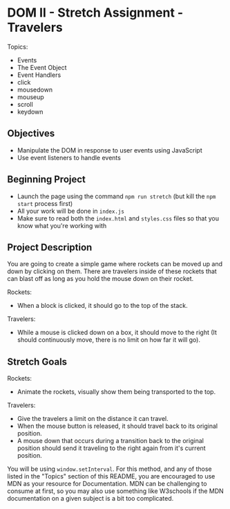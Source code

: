 # DOM II - Stretch Assignment - Travelers

Topics:

* Events
* The Event Object
* Event Handlers
* click
* mousedown
* mouseup
* scroll
* keydown

## Objectives

* Manipulate the DOM in response to user events using JavaScript
* Use event listeners to handle events

## Beginning Project

* Launch the page using the command `npm run stretch` (but kill the `npm start` process first)
* All your work will be done in `index.js`
* Make sure to read both the `index.html` and `styles.css` files so that you know what you're working with

## Project Description

You are going to create a simple game where rockets can be moved up and down by clicking on them.  There are travelers inside of these rockets that can blast off as long as you hold the mouse down on their rocket.

Rockets:

* When a block is clicked, it should go to the top of the stack.

 Travelers:

* While a mouse is clicked down on a box, it should move to the right (It should continuously move, there is no limit on how far it will go).

## Stretch Goals

Rockets:

* Animate the rockets, visually show them being transported to the top.

Travelers:

* Give the travelers a limit on the distance it can travel.
* When the mouse button is released, it should travel back to its original position.
* A mouse down that occurs during a transition back to the original position should send it traveling to the right again  from it's current position.

You will be using `window.setInterval`. For this method, and any of those listed in the "Topics" section of this README, you are encouraged to use MDN as your resource for Documentation. MDN can be challenging to consume at first, so you may also use something like W3schools if the MDN documentation on a given subject is a bit too complicated.
